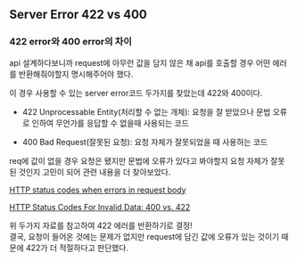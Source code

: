 ## Server Error 422 vs 400

### 422 error와 400 error의 차이

api 설계하다보니까 request에 아무런 값을 담지 않은 채 api를 호출할 경우 어떤 에러를 반환해줘야할지 명시해주어야 했다.  

이 경우 사용할 수 있는 server error코드 두가지를 찾았는데 422와 400이다.

* 422
  Unprocessable Entity(처리할 수 없는 개체): 요청을 잘 받았으나 문법 오류로 인하여 무언가를 응답할 수 없을때 사용되는 코드

* 400
  Bad Request(잘못된 요청): 요청 자체가 잘못되었을 때 사용하는 코드

req에 값이 없을 경우 요청은 됐지만 문법에 오류가 있다고 봐야할지 요청 자체가 잘못된 것인지 고민이 되어 관련 내용을 더 찾아보았다.  

[HTTP status codes when errors in request body](https://stackoverflow.com/questions/49648442/http-status-codes-when-errors-in-the-request-body)

[HTTP Status Codes For Invalid Data: 400 vs. 422](https://www.bennadel.com/blog/2434-http-status-codes-for-invalid-data-400-vs-422.htm)

위 두가지 자료를 참고하여 422 에러를 반환하기로 결정!  
결국, 요청이 들어온 것에는 문제가 없지만 request에 담긴 값에 오류가 있는 것이기 때문에 422가 더 적절하다고 판단했다.  

